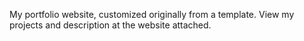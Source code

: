 My portfolio website, customized originally from a template. View my projects and description at the website attached.
